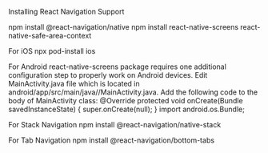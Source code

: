 Installing React Navigation Support

npm install @react-navigation/native
npm install react-native-screens react-native-safe-area-context

For iOS
npx pod-install ios

For Android
react-native-screens package requires one additional configuration step to properly work on Android devices. Edit MainActivity.java file which is located in android/app/src/main/java/<your package name>/MainActivity.java.
Add the following code to the body of MainActivity class:
@Override
protected void onCreate(Bundle savedInstanceState) {
  super.onCreate(null);
}
import android.os.Bundle;

For Stack Navigation
npm install @react-navigation/native-stack

For Tab Navigation
npm install @react-navigation/bottom-tabs

